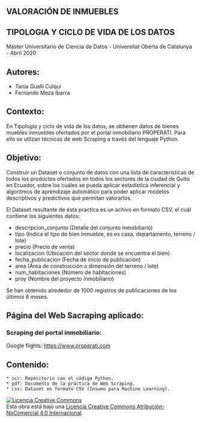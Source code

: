 ## VALORACIÓN DE INMUEBLES
## TIPOLOGIA Y CICLO DE VIDA DE LOS DATOS
Máster Universitario de Ciencia de Datos - Universitat Oberta de Catalunya - Abril 2020

## Autores:
-  Tania Gualli Culqui
-  Fernando Meza Ibarra

## Contexto:
En Tipología y ciclo de vida de los datos, se obtienen datos de bienes muebles inmuebles ofertados por el portal inmobiliario PROPERATI. Para ello se utilzan técnicas de web Scraping a través del lenguaje Python.

## Objetivo:   
Construir un Dataset o conjunto de datos con una lista de características de todos los productos ofertados en todos los sectores de la ciudad de Quito en Ecuador, sobre los cuáles se pueda aplicar estadística inferencial y algoritmos de aprendizaje automático para poder aplicar modelos descriptivos y predictivos que permitan valorarlos. 

El Dataset resultante de ésta practica es un achivo en formato CSV, el cuál contiene los siguientes datos:
  
 * descripcion_conjunto	(Detalle del conjunto inmobiliario)
 * tipo					(Indica el tipo de bien inmueble, es es casa, departamento, terreno / lote)
 * precio				(Precio de venta)
 * localizacion			(Ubicación del sector donde se encuentra el bien)
 * fecha_publicacion	(Fecha de inicio de publicación)
 * area					(Área de construcción o dimensión del terreno / lote)
 * num_habitaciones		(Número de habitaciones)
 * proy      			(Nombre del proyecto inmobiliario)

Se han obtenido alrededor de 1000 registros de publicaciones de los últimos 8 meses.

## Página del Web Sacraping aplicado:
     
### Scraping del portal inmobiliario:     
Google flights: https://www.properati.com   
    
      
## Contenido:  
 
	* scr: Repositorio con el código Python.        
	* pdf: Documento de la práctica de Web Scraping.         
	* csv: Dataset en formato CSV (Insumo para Machine Learning).      



<a rel="license" href="http://creativecommons.org/licenses/by-nc/4.0/"><img alt="Licencia Creative Commons" style="border-width:0" src="https://i.creativecommons.org/l/by-nc/4.0/88x31.png" /></a><br />Esta obra está bajo una <a rel="license" href="http://creativecommons.org/licenses/by-nc/4.0/">Licencia Creative Commons Atribución-NoComercial 4.0 Internacional</a>.
